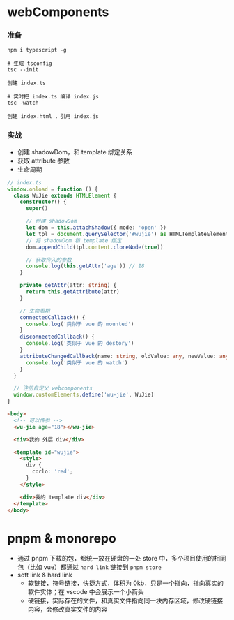# webComponents

### 准备

```shell
npm i typescript -g

# 生成 tsconfig
tsc --init

创建 index.ts

# 实时把 index.ts 编译 index.js
tsc -watch

创建 index.html ，引用 index.js
```

### 实战

- 创建 shadowDom，和 template 绑定关系
- 获取 attribute 参数
- 生命周期

```ts
// index.ts
window.onload = function () {
  class WuJie extends HTMLElement {
    constructor() {
      super()

      // 创建 shadowDom
      let dom = this.attachShadow({ mode: 'open' })
      let tpl = document.querySelector('#wujie') as HTMLTemplateElement
      // 将 shadowDom 和 template 绑定
      dom.appendChild(tpl.content.cloneNode(true))

      // 获取传入的参数
      console.log(this.getAttr('age')) // 18
    }

    private getAttr(attr: string) {
      return this.getAttribute(attr)
    }

    // 生命周期
    connectedCallback() {
      console.log('类似于 vue 的 mounted')
    }
    disconnectedCallback() {
      console.log('类似于 vue 的 destory')
    }
    attributeChangedCallback(name: string, oldValue: any, newValue: any) {
      console.log('类似于 vue 的 watch')
    }
  }

  // 注册自定义 webcomponents
  window.customElements.define('wu-jie', WuJie)
}
```

```html
<body>
  <!-- 可以传参 -->
  <wu-jie age="18"></wu-jie>

  <div>我的 外层 div</div>

  <template id="wujie">
    <style>
      div {
        corlo: 'red';
      }
    </style>

    <div>我的 template div</div>
  </template>
</body>
```

# pnpm & monorepo

- 通过 pnpm 下载的包，都统一放在硬盘的一处 store 中，多个项目使用的相同包（比如 vue）都通过 `hard link` 链接到 `pnpm store`
- soft link & hard link
  - 软链接，符号链接，快捷方式，体积为 0kb，只是一个指向，指向真实的软件实体；在 vscode 中会展示一个小箭头
  - 硬链接，实际存在的文件，和真实文件指向同一块内存区域，修改硬链接内容，会修改真实文件的内容
